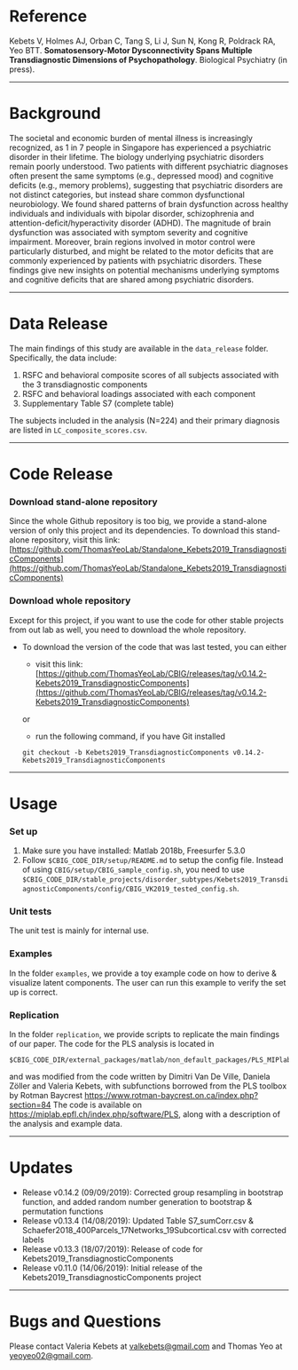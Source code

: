 # Reference

Kebets V, Holmes AJ, Orban C, Tang S, Li J, Sun N, Kong R, Poldrack RA, Yeo BTT. **Somatosensory-Motor Dysconnectivity Spans Multiple Transdiagnostic Dimensions of Psychopathology**. Biological Psychiatry (in press).

----

# Background

The societal and economic burden of mental illness is increasingly recognized, as 1 in 7 people in Singapore has experienced a psychiatric disorder in their lifetime. The biology underlying psychiatric disorders remain poorly understood. Two patients with different psychiatric diagnoses often present the same symptoms (e.g., depressed mood) and cognitive deficits (e.g., memory problems), suggesting that psychiatric disorders are not distinct categories, but instead share common dysfunctional neurobiology. We found shared patterns of brain dysfunction across healthy individuals and individuals with bipolar disorder, schizophrenia and attention-deficit/hyperactivity disorder (ADHD). The magnitude of brain dysfunction was associated with symptom severity and cognitive impairment. Moreover, brain regions involved in motor control were particularly disturbed, and might be related to the motor deficits that are commonly experienced by patients with psychiatric disorders. These findings give new insights on potential mechanisms underlying symptoms and cognitive deficits that are shared among psychiatric disorders.

----

# Data Release
The main findings of this study are available in the `data_release` folder. Specifically, the data include:
1. RSFC and behavioral composite scores of all subjects associated with the 3 transdiagnostic components
2. RSFC and behavioral loadings associated with each component
3. Supplementary Table S7 (complete table)

The subjects included in the analysis (N=224) and their primary diagnosis are listed in `LC_composite_scores.csv`.

----

# Code Release
### Download stand-alone repository
Since the whole Github repository is too big, we provide a stand-alone version of only this project and its dependencies. To download this stand-alone repository, visit this link: [https://github.com/ThomasYeoLab/Standalone_Kebets2019_TransdiagnosticComponents](https://github.com/ThomasYeoLab/Standalone_Kebets2019_TransdiagnosticComponents)

### Download whole repository
Except for this project, if you want to use the code for other stable projects from out lab as well, you need to download the whole repository.

- To download the version of the code that was last tested, you can either

    - visit this link:
    [https://github.com/ThomasYeoLab/CBIG/releases/tag/v0.14.2-Kebets2019_TransdiagnosticComponents](https://github.com/ThomasYeoLab/CBIG/releases/tag/v0.14.2-Kebets2019_TransdiagnosticComponents)

    or

    - run the following command, if you have Git installed
 
    ```
    git checkout -b Kebets2019_TransdiagnosticComponents v0.14.2-Kebets2019_TransdiagnosticComponents
    ```

----

# Usage
### Set up
1. Make sure you have installed: Matlab 2018b, Freesurfer 5.3.0
2. Follow `$CBIG_CODE_DIR/setup/README.md` to setup the config file. Instead of using `CBIG/setup/CBIG_sample_config.sh`, 
you need to use `$CBIG_CODE_DIR/stable_projects/disorder_subtypes/Kebets2019_TransdiagnosticComponents/config/CBIG_VK2019_tested_config.sh`.

### Unit tests
The unit test is mainly for internal use.

### Examples
In the folder `examples`, we provide a toy example code on how to derive & visualize latent components. The user can run this example to verify the set up is correct. 

### Replication
In the folder `replication`, we provide scripts to replicate the main findings of our paper.
The code for the PLS analysis is located in

``` 
$CBIG_CODE_DIR/external_packages/matlab/non_default_packages/PLS_MIPlab
```

and was modified from the code written by Dimitri Van De Ville, Daniela Zöller and Valeria Kebets, with subfunctions borrowed from the PLS toolbox by Rotman Baycrest https://www.rotman-baycrest.on.ca/index.php?section=84
The code is available on https://miplab.epfl.ch/index.php/software/PLS, along with a description of the analysis and example data.


----

# Updates
- Release v0.14.2 (09/09/2019): Corrected group resampling in bootstrap function, and added random number generation to bootstrap & permutation functions
- Release v0.13.4 (14/08/2019): Updated Table S7_sumCorr.csv & Schaefer2018_400Parcels_17Networks_19Subcortical.csv with corrected labels
- Release v0.13.3 (18/07/2019): Release of code for Kebets2019_TransdiagnosticComponents
- Release v0.11.0 (14/06/2019): Initial release of the Kebets2019_TransdiagnosticComponents project

----

# Bugs and Questions
Please contact Valeria Kebets at valkebets@gmail.com and Thomas Yeo at yeoyeo02@gmail.com.

